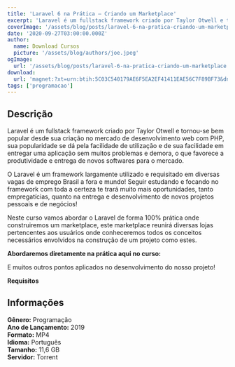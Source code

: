 ```yaml
---
title: 'Laravel 6 na Prática – Criando um Marketplace'
excerpt: 'Laravel é um fullstack framework criado por Taylor Otwell e tornou-se bem popular desde sua criação no mercado de desenvolvimento web com PHP, sua popularidade se dá pela facilidade de utilização e de sua facilidade em entregar uma aplicação sem muitos problemas e demora, o que favorece a produti'
coverImage: '/assets/blog/posts/laravel-6-na-pratica-criando-um-marketplace.jpg'
date: '2020-09-27T03:00:00.000Z'
author:
  name: Download Cursos
  picture: '/assets/blog/authors/joe.jpeg'
ogImage:
  url: '/assets/blog/posts/laravel-6-na-pratica-criando-um-marketplace.jpg'
download:
  url: 'magnet:?xt=urn:btih:5C03C540179AE6F5EA2EF41411EAE56C7F89BF73&dn=Laravel%206%20na%20Pr%c3%a1tica%20-%20Criando%20um%20Marketplace&tr=udp%3a%2f%2ftracker.openbittorrent.com%3a1337%2fannounce&tr=udp%3a%2f%2ftracker.opentrackr.org%3a1337%2fannounce'
tags: ['programacao']
---
```

<h2>Descrição</h2>
<p>Laravel é um fullstack framework criado por Taylor Otwell e tornou-se bem popular desde sua criação no mercado de desenvolvimento web com PHP, sua popularidade se dá pela facilidade de utilização e de sua facilidade em entregar uma aplicação sem muitos problemas e demora, o que favorece a produtividade e entrega de novos softwares para o mercado.</p><p>O Laravel é um framework largamente utilizado e requisitado em diversas vagas de emprego Brasil a fora e mundo! Seguir estudando e focando no framework com toda a certeza te trará muito mais oportunidades, tanto empregatícias, quanto na entrega e desenvolvimento de novos projetos pessoais e de negócios!</p><p>Neste curso vamos abordar o Laravel de forma 100% prática onde construiremos um marketplace, este marketplace reunirá diversas lojas pertencentes aos usuários onde conheceremos todos os conceitos necessários envolvidos na construção de um projeto como estes.</p><p><strong>Abordaremos diretamente na prática aqui no curso:</strong></p><p>E muitos outros pontos aplicados no desenvolvimento do nosso projeto!</p><p><strong>Requisitos</strong></p><h2>Informações</h2><p><strong>Gênero:</strong> Programação<br/> <strong>Ano de Lançamento:</strong> 2019<br/> <strong>Formato:</strong> MP4<br/> <strong>Idioma:</strong> Português<br/> <strong>Tamanho:</strong> 11,6 GB<br/> <strong>Servidor:</strong> Torrent</p>